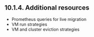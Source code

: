 ## 10.1.4. Additional resources

- Prometheus queries for live migration
- VM run strategies
- VM and cluster eviction strategies

